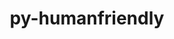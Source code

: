 ---
title: "py-humanfriendly"
layout: cache
categories: [package, develop]
meta: {"compilers": ["gcc@=7.3.1", "gcc@=7.5.0"], "num_specs": 10, "num_specs_by_stack": {"aws-isc": 1, "aws-isc-aarch64": 1, "radiuss": 8, "root": 10}, "oss": ["amzn2", "ubuntu18.04"], "platforms": ["linux"], "stacks": ["aws-isc", "aws-isc-aarch64", "radiuss", "root"], "targets": ["aarch64", "x86_64_v3"], "versions": ["10.0"]}
spec_details: [{"compiler": "gcc@=7.5.0", "hash": "32kfxn22pq3mdu2td6p6vddt5vs5f4xw", "os": "ubuntu18.04", "platform": "linux", "size": "-", "stacks": ["radiuss", "root"], "target": "x86_64_v3", "variants": ["build_system=python_pip"], "versions": ["10.0"]}, {"compiler": "gcc@=7.3.1", "hash": "3spo5blvo4sspqa2v6btuf2z7jss54ra", "os": "amzn2", "platform": "linux", "size": "-", "stacks": ["aws-isc", "root"], "target": "x86_64_v3", "variants": ["build_system=python_pip"], "versions": ["10.0"]}, {"compiler": "gcc@=7.5.0", "hash": "5gkr5b43rcpr6lcprjzddhtqh6njwvlz", "os": "ubuntu18.04", "platform": "linux", "size": "-", "stacks": ["radiuss", "root"], "target": "x86_64_v3", "variants": ["build_system=python_pip"], "versions": ["10.0"]}, {"compiler": "gcc@=7.5.0", "hash": "73yglw7mk7wx6l7t7ww6tk3il2tnfc3r", "os": "ubuntu18.04", "platform": "linux", "size": "-", "stacks": ["radiuss", "root"], "target": "x86_64_v3", "variants": ["build_system=python_pip"], "versions": ["10.0"]}, {"compiler": "gcc@=7.3.1", "hash": "dt7dqkwx7tfexrlgq2odpbliis2edy5a", "os": "amzn2", "platform": "linux", "size": "-", "stacks": ["aws-isc-aarch64", "root"], "target": "aarch64", "variants": ["build_system=python_pip"], "versions": ["10.0"]}, {"compiler": "gcc@=7.5.0", "hash": "fqgvwwxs2iyjhf5rdshlzfirzl2ryluc", "os": "ubuntu18.04", "platform": "linux", "size": "-", "stacks": ["radiuss", "root"], "target": "x86_64_v3", "variants": ["build_system=python_pip"], "versions": ["10.0"]}, {"compiler": "gcc@=7.5.0", "hash": "fttjqhfgatqef4zdc6c22r5lxu6hwcys", "os": "ubuntu18.04", "platform": "linux", "size": "-", "stacks": ["radiuss", "root"], "target": "x86_64_v3", "variants": ["build_system=python_pip"], "versions": ["10.0"]}, {"compiler": "gcc@=7.5.0", "hash": "jxeak7tg3tdgxh5npl3yulc72yn7dixz", "os": "ubuntu18.04", "platform": "linux", "size": "-", "stacks": ["radiuss", "root"], "target": "x86_64_v3", "variants": ["build_system=python_pip"], "versions": ["10.0"]}, {"compiler": "gcc@=7.5.0", "hash": "osnght4hoykavjc6qzehxsdo5lgkqony", "os": "ubuntu18.04", "platform": "linux", "size": "-", "stacks": ["radiuss", "root"], "target": "x86_64_v3", "variants": ["build_system=python_pip"], "versions": ["10.0"]}, {"compiler": "gcc@=7.5.0", "hash": "vedkng4ynbwlwtxskx3o26qkdymfxedx", "os": "ubuntu18.04", "platform": "linux", "size": "-", "stacks": ["radiuss", "root"], "target": "x86_64_v3", "variants": ["build_system=python_pip"], "versions": ["10.0"]}]
---
